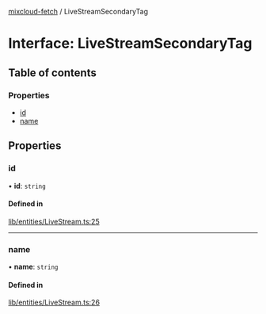 [mixcloud-fetch](../README.md) / LiveStreamSecondaryTag

# Interface: LiveStreamSecondaryTag

## Table of contents

### Properties

- [id](LiveStreamSecondaryTag.md#id)
- [name](LiveStreamSecondaryTag.md#name)

## Properties

### id

• **id**: `string`

#### Defined in

[lib/entities/LiveStream.ts:25](https://github.com/patrickkfkan/mixcloud-fetch/blob/0699b4e/src/lib/entities/LiveStream.ts#L25)

___

### name

• **name**: `string`

#### Defined in

[lib/entities/LiveStream.ts:26](https://github.com/patrickkfkan/mixcloud-fetch/blob/0699b4e/src/lib/entities/LiveStream.ts#L26)
